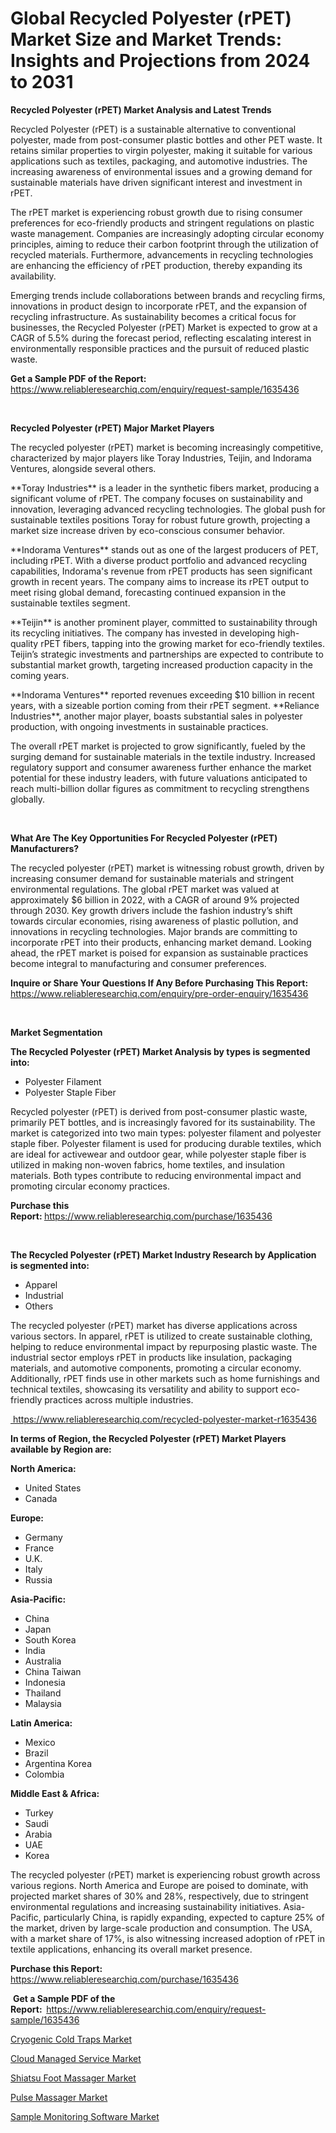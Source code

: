 <p><h1>Global Recycled Polyester (rPET) Market Size and Market Trends: Insights and Projections from 2024 to 2031</h1></p><p><strong>Recycled Polyester (rPET) Market Analysis and Latest Trends</strong></p>
<p><p>Recycled Polyester (rPET) is a sustainable alternative to conventional polyester, made from post-consumer plastic bottles and other PET waste. It retains similar properties to virgin polyester, making it suitable for various applications such as textiles, packaging, and automotive industries. The increasing awareness of environmental issues and a growing demand for sustainable materials have driven significant interest and investment in rPET.</p><p>The rPET market is experiencing robust growth due to rising consumer preferences for eco-friendly products and stringent regulations on plastic waste management. Companies are increasingly adopting circular economy principles, aiming to reduce their carbon footprint through the utilization of recycled materials. Furthermore, advancements in recycling technologies are enhancing the efficiency of rPET production, thereby expanding its availability.</p><p>Emerging trends include collaborations between brands and recycling firms, innovations in product design to incorporate rPET, and the expansion of recycling infrastructure. As sustainability becomes a critical focus for businesses, the Recycled Polyester (rPET) Market is expected to grow at a CAGR of 5.5% during the forecast period, reflecting escalating interest in environmentally responsible practices and the pursuit of reduced plastic waste.</p></p>
<p><strong>Get a Sample PDF of the Report:&nbsp;</strong> <a href="https://www.reliableresearchiq.com/enquiry/request-sample/1635436">https://www.reliableresearchiq.com/enquiry/request-sample/1635436</a></p>
<p>&nbsp;</p>
<p><strong>Recycled Polyester (rPET) Major Market Players</strong></p>
<p><p>The recycled polyester (rPET) market is becoming increasingly competitive, characterized by major players like Toray Industries, Teijin, and Indorama Ventures, alongside several others. </p><p>**Toray Industries** is a leader in the synthetic fibers market, producing a significant volume of rPET. The company focuses on sustainability and innovation, leveraging advanced recycling technologies. The global push for sustainable textiles positions Toray for robust future growth, projecting a market size increase driven by eco-conscious consumer behavior.</p><p>**Indorama Ventures** stands out as one of the largest producers of PET, including rPET. With a diverse product portfolio and advanced recycling capabilities, Indorama's revenue from rPET products has seen significant growth in recent years. The company aims to increase its rPET output to meet rising global demand, forecasting continued expansion in the sustainable textiles segment.</p><p>**Teijin** is another prominent player, committed to sustainability through its recycling initiatives. The company has invested in developing high-quality rPET fibers, tapping into the growing market for eco-friendly textiles. Teijin’s strategic investments and partnerships are expected to contribute to substantial market growth, targeting increased production capacity in the coming years.</p><p>**Indorama Ventures** reported revenues exceeding $10 billion in recent years, with a sizeable portion coming from their rPET segment. **Reliance Industries**, another major player, boasts substantial sales in polyester production, with ongoing investments in sustainable practices. </p><p>The overall rPET market is projected to grow significantly, fueled by the surging demand for sustainable materials in the textile industry. Increased regulatory support and consumer awareness further enhance the market potential for these industry leaders, with future valuations anticipated to reach multi-billion dollar figures as commitment to recycling strengthens globally.</p></p>
<p>&nbsp;</p>
<p><strong>What Are The Key Opportunities For Recycled Polyester (rPET) Manufacturers?</strong></p>
<p><p>The recycled polyester (rPET) market is witnessing robust growth, driven by increasing consumer demand for sustainable materials and stringent environmental regulations. The global rPET market was valued at approximately $6 billion in 2022, with a CAGR of around 9% projected through 2030. Key growth drivers include the fashion industry’s shift towards circular economies, rising awareness of plastic pollution, and innovations in recycling technologies. Major brands are committing to incorporate rPET into their products, enhancing market demand. Looking ahead, the rPET market is poised for expansion as sustainable practices become integral to manufacturing and consumer preferences.</p></p>
<p><strong>Inquire or Share Your Questions If Any Before Purchasing This Report:</strong> <a href="https://www.reliableresearchiq.com/enquiry/pre-order-enquiry/1635436">https://www.reliableresearchiq.com/enquiry/pre-order-enquiry/1635436</a></p>
<p>&nbsp;</p>
<p><strong>Market Segmentation</strong></p>
<p><strong>The Recycled Polyester (rPET) Market Analysis by types is segmented into:</strong></p>
<p><ul><li>Polyester Filament</li><li>Polyester Staple Fiber</li></ul></p>
<p><p>Recycled polyester (rPET) is derived from post-consumer plastic waste, primarily PET bottles, and is increasingly favored for its sustainability. The market is categorized into two main types: polyester filament and polyester staple fiber. Polyester filament is used for producing durable textiles, which are ideal for activewear and outdoor gear, while polyester staple fiber is utilized in making non-woven fabrics, home textiles, and insulation materials. Both types contribute to reducing environmental impact and promoting circular economy practices.</p></p>
<p><strong>Purchase this Report:&nbsp;</strong><a href="https://www.reliableresearchiq.com/purchase/1635436">https://www.reliableresearchiq.com/purchase/1635436</a></p>
<p>&nbsp;</p>
<p><strong>The Recycled Polyester (rPET) Market Industry Research by Application is segmented into:</strong></p>
<p><ul><li>Apparel</li><li>Industrial</li><li>Others</li></ul></p>
<p><p>The recycled polyester (rPET) market has diverse applications across various sectors. In apparel, rPET is utilized to create sustainable clothing, helping to reduce environmental impact by repurposing plastic waste. The industrial sector employs rPET in products like insulation, packaging materials, and automotive components, promoting a circular economy. Additionally, rPET finds use in other markets such as home furnishings and technical textiles, showcasing its versatility and ability to support eco-friendly practices across multiple industries.</p></p>
<p><a href="https://www.reliableresearchiq.com/recycled-polyester-market-r1635436">&nbsp;https://www.reliableresearchiq.com/recycled-polyester-market-r1635436</a></p>
<p><strong>In terms of Region, the Recycled Polyester (rPET) Market Players available by Region are:</strong></p>
<p>
    <p> <strong> North America: </strong>
        <ul>
            <li>United States</li>
            <li>Canada</li>
        </ul>
        </p> 
    <p> <strong> Europe: </strong>
        <ul>
            <li>Germany</li>
            <li>France</li>
            <li>U.K.</li>
            <li>Italy</li>
            <li>Russia</li>
        </ul>
        </p> 
    <p> <strong> Asia-Pacific: </strong>
        <ul>
            <li>China</li>
            <li>Japan</li>
            <li>South Korea</li>
            <li>India</li>
            <li>Australia</li>
            <li>China Taiwan</li>
            <li>Indonesia</li>
            <li>Thailand</li>
            <li>Malaysia</li>
        </ul>
        </p> 
    <p> <strong> Latin America: </strong>
        <ul>
            <li>Mexico</li>
            <li>Brazil</li>
            <li>Argentina Korea</li>
            <li>Colombia</li>
        </ul>
        </p> 
    <p> <strong> Middle East & Africa: </strong>
        <ul>
            <li>Turkey</li>
            <li>Saudi</li>
            <li>Arabia</li>
            <li>UAE</li>
            <li>Korea</li>
        </ul>
    </p>
    </p>
<p><p>The recycled polyester (rPET) market is experiencing robust growth across various regions. North America and Europe are poised to dominate, with projected market shares of 30% and 28%, respectively, due to stringent environmental regulations and increasing sustainability initiatives. Asia-Pacific, particularly China, is rapidly expanding, expected to capture 25% of the market, driven by large-scale production and consumption. The USA, with a market share of 17%, is also witnessing increased adoption of rPET in textile applications, enhancing its overall market presence.</p></p>
<p><strong>Purchase this Report: </strong><a href="https://www.reliableresearchiq.com/purchase/1635436">https://www.reliableresearchiq.com/purchase/1635436</a></p>
<p>&nbsp;<strong>Get a Sample PDF of the Report:&nbsp;&nbsp;</strong><a href="https://www.reliableresearchiq.com/enquiry/request-sample/1635436">https://www.reliableresearchiq.com/enquiry/request-sample/1635436</a></p>
<p><strong></strong></p>
<p><p><a href="https://medium.com/@leoraebert/cryogenic-cold-traps-market-industry-landscape-growth-trajectories-and-global-markets-9a98ff4c28f0">Cryogenic Cold Traps Market</a></p><p><a href="https://www.linkedin.com/pulse/emerging-opportunities-challenges-global-cloud-managed-cac7e">Cloud Managed Service Market</a></p><p><a href="https://issuu.com/reportprime-2/docs/shiatsu-foot-massager-market-size-2_c7fad7c93c0300">Shiatsu Foot Massager Market</a></p><p><a href="https://issuu.com/reportprime-2/docs/pulse-massager-market-size-2030.ppt_ab7b9c4bd232d6">Pulse Massager Market</a></p><p><a href="https://medium.com/@leoraebert/sample-monitoring-software-market-global-market-insights-and-regional-analysis-2024-2031-f961f34be4f6?postPublishedType=repub">Sample Monitoring Software Market</a></p></p>